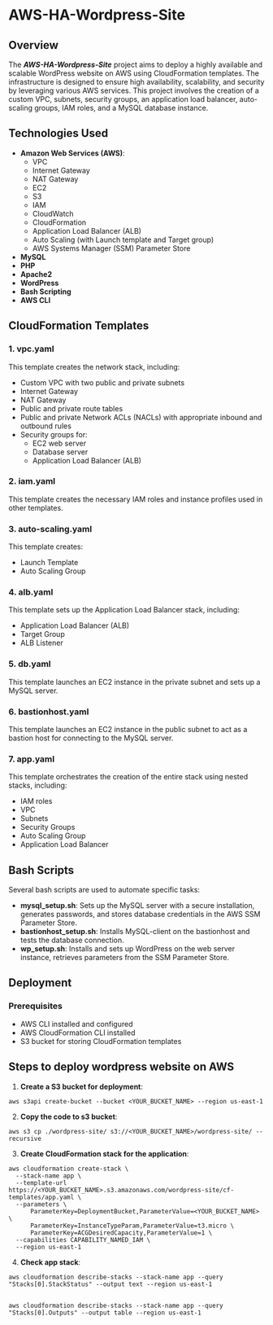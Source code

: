
# AWS-HA-Wordpress-Site

## Overview

The ***AWS-HA-Wordpress-Site*** project aims to deploy a highly available and scalable WordPress website on AWS using CloudFormation templates. The infrastructure is designed to ensure high availability, scalability, and security by leveraging various AWS services. This project involves the creation of a custom VPC, subnets, security groups, an application load balancer, auto-scaling groups, IAM roles, and a MySQL database instance.

## Technologies Used

- **Amazon Web Services (AWS)**:
  - VPC
  - Internet Gateway
  - NAT Gateway
  - EC2
  - S3
  - IAM
  - CloudWatch
  - CloudFormation
  - Application Load Balancer (ALB)
  - Auto Scaling (with Launch template and Target group)
  - AWS Systems Manager (SSM) Parameter Store
- **MySQL**
- **PHP**
- **Apache2**
- **WordPress**
- **Bash Scripting**
- **AWS CLI**

## CloudFormation Templates

### 1. vpc.yaml

This template creates the network stack, including:

- Custom VPC with two public and private subnets
- Internet Gateway
- NAT Gateway
- Public and private route tables
- Public and private Network ACLs (NACLs) with appropriate inbound and outbound rules
- Security groups for:
  - EC2 web server
  - Database server
  - Application Load Balancer (ALB)

### 2. iam.yaml

This template creates the necessary IAM roles and instance profiles used in other templates.

### 3. auto-scaling.yaml

This template creates:

- Launch Template
- Auto Scaling Group

### 4. alb.yaml

This template sets up the Application Load Balancer stack, including:

- Application Load Balancer (ALB)
- Target Group
- ALB Listener

### 5. db.yaml

This template launches an EC2 instance in the private subnet and sets up a MySQL server.

### 6. bastionhost.yaml

This template launches an EC2 instance in the public subnet to act as a bastion host for connecting to the MySQL server.

### 7. app.yaml

This template orchestrates the creation of the entire stack using nested stacks, including:

- IAM roles
- VPC
- Subnets
- Security Groups
- Auto Scaling Group
- Application Load Balancer

## Bash Scripts

Several bash scripts are used to automate specific tasks:

- **mysql_setup.sh**: Sets up the MySQL server with a secure installation, generates passwords, and stores database credentials in the AWS SSM Parameter Store.
- **bastionhost_setup.sh**: Installs MySQL-client on the bastionhost and tests the database connection.
- **wp_setup.sh**: Installs and sets up WordPress on the web server instance, retrieves parameters from the SSM Parameter Store.

## Deployment

### Prerequisites

- AWS CLI installed and configured
- AWS CloudFormation CLI installed
- S3 bucket for storing CloudFormation templates

## Steps to deploy wordpress website on AWS

1. **Create a S3 bucket for deployment**:
```
aws s3api create-bucket --bucket <YOUR_BUCKET_NAME> --region us-east-1
```
2. **Copy the code to s3 bucket**:
```
aws s3 cp ./wordpress-site/ s3://<YOUR_BUCKET_NAME>/wordpress-site/ --recursive
```
3. **Create CloudFormation stack for the application**:
```
aws cloudformation create-stack \
  --stack-name app \
  --template-url https://<YOUR_BUCKET_NAME>.s3.amazonaws.com/wordpress-site/cf-templates/app.yaml \
  --parameters \
      ParameterKey=DeploymentBucket,ParameterValue=<YOUR_BUCKET_NAME> \
      ParameterKey=InstanceTypeParam,ParameterValue=t3.micro \
      ParameterKey=ACGDesiredCapacity,ParameterValue=1 \
  --capabilities CAPABILITY_NAMED_IAM \
  --region us-east-1
```

4. **Check app stack**:
```
aws cloudformation describe-stacks --stack-name app --query "Stacks[0].StackStatus" --output text --region us-east-1


aws cloudformation describe-stacks --stack-name app --query "Stacks[0].Outputs" --output table --region us-east-1
```